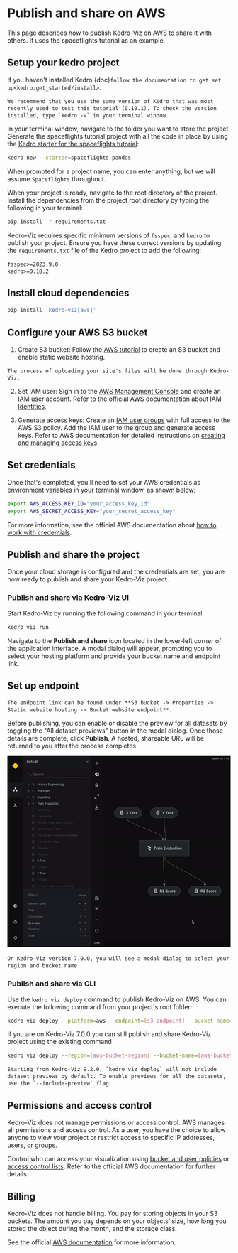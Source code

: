 # Publish and share on AWS

This page describes how to publish Kedro-Viz on AWS to share it with others. It uses the spaceflights tutorial as an example.

## Setup your kedro project 

If you haven't installed Kedro {doc}`follow the documentation to get set up<kedro:get_started/install>`. 

```{important}
We recommend that you use the same version of Kedro that was most recently used to test this tutorial (0.19.1). To check the version installed, type `kedro -V` in your terminal window.
```

In your terminal window, navigate to the folder you want to store the project. Generate the spaceflights tutorial project with all the code in place by using the [Kedro starter for the spaceflights tutorial](https://github.com/kedro-org/kedro-starters/tree/main/spaceflights-pandas):


```bash
kedro new --starter=spaceflights-pandas
```

When prompted for a project name, you can enter anything, but we will assume `Spaceflights` throughout.

When your project is ready, navigate to the root directory of the project. Install the dependencies from the project root directory by typing the following in your terminal:

```bash
pip install -r requirements.txt
```

Kedro-Viz requires specific minimum versions of `fsspec`, and `kedro` to publish your project. Ensure you have these correct versions by updating the `requirements.txt` file of the Kedro project to add the following:

```text
fsspec>=2023.9.0
kedro>=0.18.2
```

## Install cloud dependencies

```bash
pip install 'kedro-viz[aws]'
```

## Configure your AWS S3 bucket

1. Create S3 bucket: Follow the [AWS tutorial](https://docs.aws.amazon.com/AmazonS3/latest/userguide/HostingWebsiteOnS3Setup.html) to create an S3 bucket and enable static website hosting.

```{note}
The process of uploading your site's files will be done through Kedro-Viz.
```

2. Set IAM user: Sign in to the [AWS Management Console](https://console.aws.amazon.com/s3/) and create an IAM user account. Refer to the official AWS documentation about [IAM Identities](https://docs.aws.amazon.com/IAM/latest/UserGuide/id.html).

3. Generate access keys: Create an [IAM user groups](https://docs.aws.amazon.com/IAM/latest/UserGuide/id_groups.html?icmpid=docs_iam_help_panel) with full access to the AWS S3 policy. Add the IAM user to the group and generate access keys. Refer to AWS documentation for detailed instructions on [creating and managing access keys](https://docs.aws.amazon.com/IAM/latest/UserGuide/id_credentials_access-keys.html).

## Set credentials

Once that's completed, you'll need to set your AWS credentials as environment variables in your terminal window, as shown below:

```bash
export AWS_ACCESS_KEY_ID="your_access_key_id"
export AWS_SECRET_ACCESS_KEY="your_secret_access_key"
```

For more information, see the official AWS documentation about [how to work with credentials](https://docs.aws.amazon.com/cli/latest/userguide/cli-configure-envvars.html).


## Publish and share the project

Once your cloud storage is configured and the credentials are set, you are now ready to publish and share your Kedro-Viz project. 

### Publish and share via Kedro-Viz UI 

Start Kedro-Viz by running the following command in your terminal:

```bash
kedro viz run
```

Navigate to the **Publish and share** icon located in the lower-left corner of the application interface. A modal dialog will appear, prompting you to select your hosting platform and provide your bucket name and endpoint link.

Set up endpoint
---------------

```{important}
The endpoint link can be found under **S3 bucket -> Properties -> Static website hosting -> Bucket website endpoint**.
```

Before publishing, you can enable or disable the preview for all datasets by toggling the "All dataset previews" button in the modal dialog.
Once those details are complete, click **Publish**. A hosted, shareable URL will be returned to you after the process completes.

![](./images/kedro-publish-aws.gif)

```{note}
On Kedro-Viz version 7.0.0, you will see a modal dialog to select your region and bucket name.
```

### Publish and share via CLI

Use the `kedro viz deploy` command to publish Kedro-Viz on AWS. You can execute the following command from your project's root folder:

```bash
kedro viz deploy --platform=aws --endpoint=[s3-endpoint] --bucket-name=[s3-bucket-name]
```

If you are on Kedro-Viz 7.0.0 you can still publish and share Kedro-Viz project using the existing command 

```bash
kedro viz deploy --region=[aws-bucket-region] --bucket-name=[aws-bucket-name]
```

```{note}
Starting from Kedro-Viz 9.2.0, `kedro viz deploy` will not include dataset previews by default. To enable previews for all the datasets, use the `--include-preview` flag.
```

## Permissions and access control

Kedro-Viz does not manage permissions or access control. AWS manages all permissions and access control. As a user, you have the choice to allow anyone to view your project or restrict access to specific IP addresses, users, or groups.

Control who can access your visualization using [bucket and user policies](https://docs.aws.amazon.com/AmazonS3/latest/userguide/using-iam-policies.html) or [access control lists](https://docs.aws.amazon.com/AmazonS3/latest/userguide/acls.html). Refer to the official AWS documentation for further details.

## Billing

Kedro-Viz does not handle billing. You pay for storing objects in your S3 buckets. The amount you pay depends on your objects’ size, how long you stored the object during the month, and the storage class.

See the official [AWS documentation](https://aws.amazon.com/s3/pricing/?nc=sn&loc=4) for more information.

